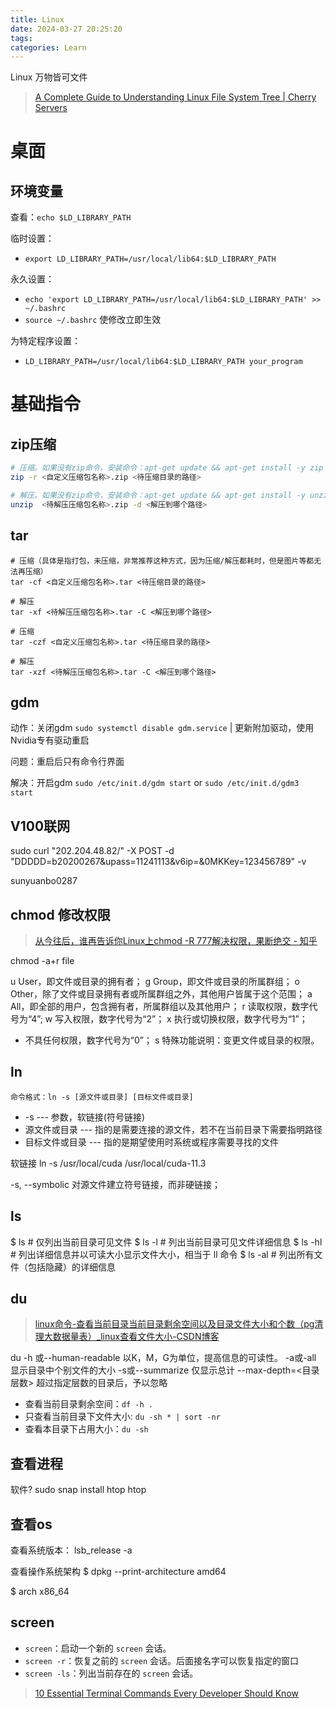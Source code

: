 ```yaml
---
title: Linux
date: 2024-03-27 20:25:20
tags: 
categories: Learn
---
```

Linux 万物皆可文件
> [A Complete Guide to Understanding Linux File System Tree | Cherry Servers](https://www.cherryservers.com/blog/a-complete-guide-to-understanding-linux-file-system-tree)

<!-- more -->

# 桌面

## 环境变量

查看：`echo $LD_LIBRARY_PATH`

临时设置：
- `export LD_LIBRARY_PATH=/usr/local/lib64:$LD_LIBRARY_PATH`

永久设置：
- `echo 'export LD_LIBRARY_PATH=/usr/local/lib64:$LD_LIBRARY_PATH' >> ~/.bashrc`
- `source ~/.bashrc` 使修改立即生效

为特定程序设置：
- `LD_LIBRARY_PATH=/usr/local/lib64:$LD_LIBRARY_PATH your_program`

# 基础指令


## zip压缩

```bash
# 压缩。如果没有zip命令，安装命令：apt-get update && apt-get install -y zip
zip -r <自定义压缩包名称>.zip <待压缩目录的路径>

# 解压。如果没有zip命令，安装命令：apt-get update && apt-get install -y unzip
unzip  <待解压压缩包名称>.zip -d <解压到哪个路径>
```

## tar

```
# 压缩（具体是指打包，未压缩，非常推荐这种方式，因为压缩/解压都耗时，但是图片等都无法再压缩）
tar -cf <自定义压缩包名称>.tar <待压缩目录的路径>

# 解压
tar -xf <待解压压缩包名称>.tar -C <解压到哪个路径>
```


```
# 压缩
tar -czf <自定义压缩包名称>.tar <待压缩目录的路径>

# 解压
tar -xzf <待解压压缩包名称>.tar -C <解压到哪个路径>
```

## gdm 

动作：关闭gdm `sudo systemctl disable gdm.service` | 更新附加驱动，使用Nvidia专有驱动重启

问题：重启后只有命令行界面

解决：开启gdm `sudo /etc/init.d/gdm start` or `sudo /etc/init.d/gdm3 start`

## V100联网

sudo curl "202.204.48.82/" -X POST -d "DDDDD=b20200267&upass=11241113&v6ip=&0MKKey=123456789" -v

sunyuanbo0287

## chmod 修改权限

> [从今往后，谁再告诉你Linux上chmod -R 777解决权限，果断绝交 - 知乎](https://zhuanlan.zhihu.com/p/255000117)

chmod -a+r file

u User，即文件或目录的拥有者；
g Group，即文件或目录的所属群组；
o Other，除了文件或目录拥有者或所属群组之外，其他用户皆属于这个范围；
a All，即全部的用户，包含拥有者，所属群组以及其他用户；
r 读取权限，数字代号为“4”;
w 写入权限，数字代号为“2”；
x 执行或切换权限，数字代号为“1”；
- 不具任何权限，数字代号为“0”；
s 特殊功能说明：变更文件或目录的权限。

## ln

`命令格式：ln -s [源文件或目录] [目标文件或目录]`
- -s --- 参数，软链接(符号链接)
- 源文件或目录 --- 指的是需要连接的源文件，若不在当前目录下需要指明路径
- 目标文件或目录 --- 指的是期望使用时系统或程序需要寻找的文件

软链接
ln -s /usr/local/cuda /usr/local/cuda-11.3

-s, --symbolic              对源文件建立符号链接，而非硬链接；

## ls
$ ls       # 仅列出当前目录可见文件
$ ls -l    # 列出当前目录可见文件详细信息
$ ls -hl   # 列出详细信息并以可读大小显示文件大小，相当于 ll 命令
$ ls -al   # 列出所有文件（包括隐藏）的详细信息

## du

> [linux命令-查看当前目录当前目录剩余空间以及目录文件大小和个数（pg清理大数据量表）_linux查看文件大小-CSDN博客](https://blog.csdn.net/inthat/article/details/108802061)

du
-h 或--human-readable 以K，M，G为单位，提高信息的可读性。
-a或-all 显示目录中个别文件的大小
-s或--summarize 仅显示总计
--max-depth=<目录层数> 超过指定层数的目录后，予以忽略

- 查看当前目录剩余空间：`df -h .`
- 只查看当前目录下文件大小: `du -sh * | sort -nr`
- 查看本目录下占用大小：`du -sh`

## 查看进程


软件?
sudo snap install htop
htop 

## 查看os

查看系统版本：
lsb_release -a

查看操作系统架构
$ dpkg --print-architecture
amd64

$ arch
x86_64


## screen 

- `screen`：启动一个新的 `screen` 会话。
- `screen -r`：恢复之前的 `screen` 会话。后面接名字可以恢复指定的窗口
- `screen -ls`：列出当前存在的 `screen` 会话。



>  [10 Essential Terminal Commands Every Developer Should Know](https://www.trevorlasn.com/blog/10-essential-terminal-commands-every-developer-should-know)

